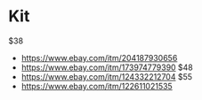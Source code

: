 # Kit
$38
- https://www.ebay.com/itm/204187930656
- https://www.ebay.com/itm/173974779390
$48
- https://www.ebay.com/itm/124332212704
$55
- https://www.ebay.com/itm/122611021535
